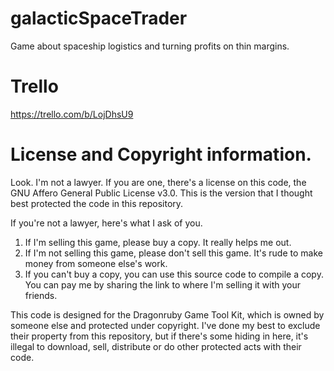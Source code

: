 # galacticSpaceTrader
Game about spaceship logistics and turning profits on thin margins.

# Trello
https://trello.com/b/LojDhsU9

# License and Copyright information.
Look. I'm not a lawyer. If you are one, there's a license on this code, the GNU Affero General Public License v3.0. This is the version that I thought best protected the code in this repository.

If you're not a lawyer, here's what I ask of you.

1. If I'm selling this game, please buy a copy. It really helps me out.
2. If I'm not selling this game, please don't sell this game. It's rude to make money from someone else's work.
3. If you can't buy a copy, you can use this source code to compile a copy. You can pay me by sharing the link to where I'm selling it with your friends.

This code is designed for the Dragonruby Game Tool Kit, which is owned by someone else and protected under copyright. I've done my best to exclude their property from this repository, but if there's some hiding in here, it's illegal to download, sell, distribute or do other protected acts with their code.
